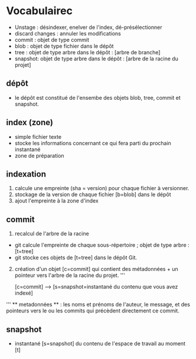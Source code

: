 # Vocabulairec
* Unstage : désindexer, enelver de l'index, dé-présélectionner
* discard changes : annuler les modifications
* commit : objet de type commit
* blob : objet de type fichier dans le dépôt	
* tree : objet de type arbre dans le dépôt : [arbre de branche]
* snapshot: objet de type arbre dans le dépôt : [arbre de la racine du projet]

## dépôt
* le dépôt est constitué de l'ensembe des objets blob, tree, commit et snapshot.

## index (zone)
* simple fichier texte
* stocke les informations concernant ce qui fera parti du prochain instantané
* zone de préparation

## indexation
1. calcule une empreinte (sha = version) pour chaque fichier à versionner. 
2. stockage de la version de chaque fichier [b=blob] dans le dépôt 
3. ajout l'empreinte à la zone d'index

## commit
1. recalcul de l'arbre de la racine 
* git calcule l'empreinte de chaque sous-répertoire ; objet de type arbre : [t=tree]
* git stocke ces objets de [t=tree] dans le dépôt Git.
2. création d'un objet [c=commit] qui contient des métadonnées + un pointeur vers l'arbre de la racine du projet.
'''

	[c=commit] --> [s=snapshot=instantané du contenu que vous avez indexé]

'''
** metadonnées ** : les noms et prénoms de l'auteur, le message, et des pointeurs vers le ou les commits qui précèdent directement ce commit.
  
## snapshot
* instantané [s=snapshot] du contenu de l'espace de travail au moment [t] 
